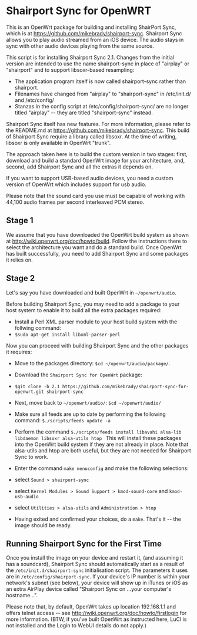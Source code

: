 Shairport Sync for OpenWRT
======================

This is an OpenWrt package for building and installing ShairPort Sync, which is at https://github.com/mikebrady/shairport-sync.
Shairport Sync allows you to play audio streamed from an iOS device. The audio stays in sync with other audio devices playing from the same source.


This script is for installing Shairport Sync 2.1. Changes from the initial version are intended to use the name shairport-sync in place of "airplay" or "shairport" and to support libsoxr-based resampling:

* The application program itself is now called shairport-sync rather than shairport.
* Filenames have changed from "airplay" to "shairport-sync" in /etc/init.d/ and /etc/config/
* Stanzas in the config script at /etc/config/shairport-sync/ are no longer titled "airplay" -- they are titled "shairport-sync" instead.

Shairport Sync itself has new features. For more information, please refer to the README.md at https://github.com/mikebrady/shairport-sync. This build of Shairport Sync require a library called libsoxr. At the time of writing, libsoxr is only available in OpenWrt "trunk".

The approach taken here is to build the custom version in two stages: first, download and build a standard OpenWrt image for your architecture, and, second, add Shairport Sync and all the extras it depends on.

If you want to support USB-based audio devices, you need a custom version of OpenWrt which includes support for usb audio.

Please note that the sound card you use must be capable of working with 44,100 audio frames per second interleaved PCM stereo.

Stage 1
-------
We assume that you have downloaded the OpenWrt build system as shown at http://wiki.openwrt.org/doc/howto/build. Follow the instructions there to select the architecture you want and do a standard build. Once OpenWrt has built successfully, you need to add Shairport Sync and some packages it relies on.

Stage 2
-------
Let's say you have downloaded and built OpenWrt in `~/openwrt/audio`.

Before building Shairport Sync, you may need to add a package to your host system to enable it to build all the extra packages required:
* Install a Perl XML parser module to your host build system with the follwing command:
* `$sudo apt-get install libxml-parser-perl`

Now you can proceed with building Shairport Sync and the other packages it requires:
* Move to the packages directory: `$cd ~/openwrt/audio/package/`.

* Download the `Shairport Sync for OpenWrt` package:
* `$git clone -b 2.1 https://github.com/mikebrady/shairport-sync-for-openwrt.git shairport-sync`

* Next, move back to `~/openwrt/audio/`: `$cd ~/openwrt/audio/`

* Make sure all feeds are up to date by performing the following command:
`$./scripts/feeds update -a`

* Perform the command
`$./scripts/feeds install libavahi alsa-lib libdaemon libsoxr alsa-utils htop `
This will install these packages into the OpenWrt build system if they are not already in place. Note that alsa-utils and htop are both useful, but they are not needed for Shairport Sync to work.

* Enter the command `make menuconfig` and make the following selections:
* select `Sound > shairport-sync`
* select `Kernel Modules > Sound Support > kmod-sound-core` and `kmod-usb-audio`
* select `Utilities > alsa-utils` and `Administration > htop`

* Having exited and confirmed your choices, do a `make`. That's it -- the image should be ready.

Running Shairport Sync for the First Time
------------------------------------
Once you install the image on your device and restart it, (and assuming it has a soundcard), Shairport Sync should automatically start as a result of the `/etc/init.d/shairport-sync` initialisation script. The parameters it uses are in `/etc/config/shairport-sync`. If your device's IP number is within your network's subnet (see below), your device will show up in iTunes or iOS as an extra AirPlay device called "Shairport Sync on ...your computer's hostname...".

Please note that, by default, OpenWrt takes up location 192.168.1.1 and offers telnet access -- see http://wiki.openwrt.org/doc/howto/firstlogin for more information. (BTW, if you've built OpenWrt as instructed here, LuCI is not installed and the Login to WebUI details do not apply.)

